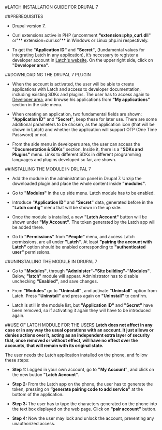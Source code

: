﻿#LATCH INSTALLATION GUIDE FOR DRUPAL 7


##PREREQUISITES
 * Drupal version 7.

 * Curl extensions active in PHP (uncomment **"extension=php_curl.dll"** or"** extension=curl.so"** in Windows or Linux php.ini respectively.

 * To get the **"Application ID"** and **"Secret"**, (fundamental values for integrating Latch in any application), it’s necessary to register a developer account in [Latch's website]("https://latch.elevenpaths.com"). On the upper right side, click on **"Developer area"**.


##DOWNLOADING THE DRUPAL 7 PLUGIN
 * When the account is activated, the user will be able to create applications with Latch and access to developer documentation, including existing SDKs and plugins. The user has to access again to [Developer area]("https://latch.elevenpaths.com/www/developerArea"), and browse his applications from **"My applications"** section in the side menu.

* When creating an application, two fundamental fields are shown: **"Application ID"** and **"Secret"**, keep these for later use. There are some additional parameters to be chosen, as the application icon (that will be shown in Latch) and whether the application will support OTP  (One Time Password) or not.

* From the side menu in developers area, the user can access the **"Documentation & SDKs"** section. Inside it, there is a **"SDKs and Plugins"** menu. Links to different SDKs in different programming languages and plugins developed so far, are shown.


##INSTALLING THE MODULE IN DRUPAL 7
* Add the module in the administration panel in Drupal 7. Unzip the downloaded plugin and place the whole content inside **"modules"**.

* Go to **"Modules"** in the up side menu. Latch module has to be enabled.

* Introduce **"Application ID"** and **"Secret"** data, generated before in the **"Latch config"** menu that will be shown in the up side.

* Once the module is installed, a new **"Latch Account"** button will be shown under **"My Account"**. The token generated by the Latch app will be added there.

* Go to **"Permissions"** from **"People"** menu, and access Latch permissions, are all under **"Latch"**. At least **"pairing the account with Latch"** option should be enabled corresponding to **"authenticated user"** permissions.


##UNINSTALLING THE MODULE IN DRUPAL 7
* Go to **"Modules"**, through **"Administer"-"Site building"-"Modules"**. Below, **"latch"** module will appear. Administrator has to disable unchecking **"Enabled"**, and save changes.

* From **"Modules"** go to **"Uninstall"**, and activate **"Uninstall"** option from Latch. Press **"Uninstall"** and press again on **"Uninstall"** to confirm.

* Latch is still in the module list, but **"Application ID"** and **"Secret"** have been removed, so if activating it again they will have to be introduced again.


##USE OF LATCH MODULE FOR THE USERS
**Latch does not affect in any case or in any way the usual operations with an account. It just allows or denies actions over it, acting as an independent extra layer of security that, once removed or without effect, will have no effect over the accounts, that will remain with its original state.**

The user needs the Latch application installed on the phone, and follow these steps:

* **Step 1:** Logged in your own account, go to **"My Account"**, and click on the new button **"Latch Account"**.

* **Step 2:** From the Latch app on the phone, the user has to generate the token, pressing on **“generate pairing code to add service"** at the bottom of the application.

* **Step 3:** The user has to type the characters generated on the phone into the text box displayed on the web page. Click on **"pair account"** button.

* **Step 4:** Now the user may lock and unlock the account, preventing any unauthorized access.
